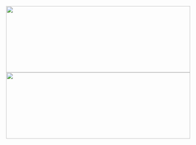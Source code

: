 <div>
  <a href="https://github.com/beatrizdasilva">
  <img height="180em" width="500em" src="https://github-readme-stats.vercel.app/api?username=beatrizdasilva&show_icons=true&theme=dark&include_all_commits=true&count_private=true"/>
  <img height="180em" width="500em" src="https://github-readme-stats.vercel.app/api/top-langs/?username=beatrizdasilva&layout=compact&langs_count=16&theme=dark"/>
</div>
<!--
**beatrizdasilva/beatrizdasilva** is a ✨ _special_ ✨ repository because its `README.md` (this file) appears on your GitHub profile.

Here are some ideas to get you started:

### Hi there 👋

- 🔭 I’m currently working on ...
- 🌱 I’m currently learning ...
- 👯 I’m looking to collaborate on ...
- 🤔 I’m looking for help with ...
- 💬 Ask me about ...
- 📫 How to reach me: ...
- 😄 Pronouns: ...
- ⚡ Fun fact: ...
-->
